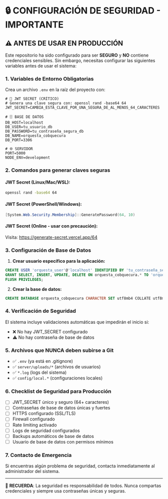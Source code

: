 # 🔒 CONFIGURACIÓN DE SEGURIDAD - IMPORTANTE

## ⚠️ ANTES DE USAR EN PRODUCCIÓN

Este repositorio ha sido configurado para ser **SEGURO** y **NO** contiene credenciales sensibles. Sin embargo, necesitas configurar las siguientes variables antes de usar el sistema:

### 1. Variables de Entorno Obligatorias

Crea un archivo `.env` en la raíz del proyecto con:

```env
# 🔑 JWT SECRET (CRÍTICO)
# Genera una clave segura con: openssl rand -base64 64
JWT_SECRET=CAMBIA_ESTA_CLAVE_POR_UNA_SEGURA_DE_AL_MENOS_64_CARACTERES

# 🗄️ BASE DE DATOS
DB_HOST=localhost
DB_USER=tu_usuario_db
DB_PASSWORD=tu_contraseña_segura_db
DB_NAME=orquesta_cobquecura
DB_PORT=3306

# 🌐 SERVIDOR
PORT=5000
NODE_ENV=development
```

### 2. Comandos para generar claves seguras

#### JWT Secret (Linux/Mac/WSL):
```bash
openssl rand -base64 64
```

#### JWT Secret (PowerShell/Windows):
```powershell
[System.Web.Security.Membership]::GeneratePassword(64, 10)
```

#### JWT Secret (Online - usar con precaución):
Visita: https://generate-secret.vercel.app/64

### 3. Configuración de Base de Datos

1. **Crear usuario específico para la aplicación:**
```sql
CREATE USER 'orquesta_user'@'localhost' IDENTIFIED BY 'tu_contraseña_segura';
GRANT SELECT, INSERT, UPDATE, DELETE ON orquesta_cobquecura.* TO 'orquesta_user'@'localhost';
FLUSH PRIVILEGES;
```

2. **Crear la base de datos:**
```sql
CREATE DATABASE orquesta_cobquecura CHARACTER SET utf8mb4 COLLATE utf8mb4_unicode_ci;
```

### 4. Verificación de Seguridad

El sistema incluye validaciones automáticas que impedirán el inicio si:
- ❌ No hay JWT_SECRET configurado
- ⚠️ No hay contraseña de base de datos

### 5. Archivos que NUNCA deben subirse a Git

- ✅ `.env` (ya está en .gitignore)
- ✅ `server/uploads/*` (archivos de usuarios)
- ✅ `*.log` (logs del sistema)
- ✅ `config/local.*` (configuraciones locales)

### 6. Checklist de Seguridad para Producción

- [ ] JWT_SECRET único y seguro (64+ caracteres)
- [ ] Contraseñas de base de datos únicas y fuertes
- [ ] HTTPS configurado (SSL/TLS)
- [ ] Firewall configurado
- [ ] Rate limiting activado
- [ ] Logs de seguridad configurados
- [ ] Backups automáticos de base de datos
- [ ] Usuario de base de datos con permisos mínimos

### 7. Contacto de Emergencia

Si encuentras algún problema de seguridad, contacta inmediatamente al administrador del sistema.

---

🔐 **RECUERDA**: La seguridad es responsabilidad de todos. Nunca compartas credenciales y siempre usa contraseñas únicas y seguras.
